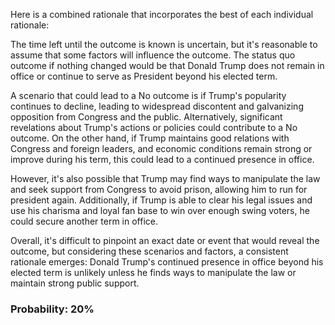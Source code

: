Here is a combined rationale that incorporates the best of each individual rationale:

The time left until the outcome is known is uncertain, but it's reasonable to assume that some factors will influence the outcome. The status quo outcome if nothing changed would be that Donald Trump does not remain in office or continue to serve as President beyond his elected term.

A scenario that could lead to a No outcome is if Trump's popularity continues to decline, leading to widespread discontent and galvanizing opposition from Congress and the public. Alternatively, significant revelations about Trump's actions or policies could contribute to a No outcome. On the other hand, if Trump maintains good relations with Congress and foreign leaders, and economic conditions remain strong or improve during his term, this could lead to a continued presence in office.

However, it's also possible that Trump may find ways to manipulate the law and seek support from Congress to avoid prison, allowing him to run for president again. Additionally, if Trump is able to clear his legal issues and use his charisma and loyal fan base to win over enough swing voters, he could secure another term in office.

Overall, it's difficult to pinpoint an exact date or event that would reveal the outcome, but considering these scenarios and factors, a consistent rationale emerges: Donald Trump's continued presence in office beyond his elected term is unlikely unless he finds ways to manipulate the law or maintain strong public support.

### Probability: 20%